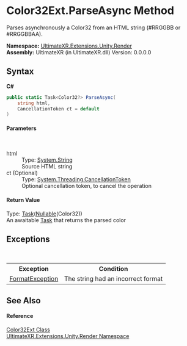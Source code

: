 # Color32Ext.ParseAsync Method 
 

Parses asynchronously a Color32 from an HTML string (#RRGGBB or #RRGGBBAA).

**Namespace:**&nbsp;<a href="N_UltimateXR_Extensions_Unity_Render">UltimateXR.Extensions.Unity.Render</a><br />**Assembly:**&nbsp;UltimateXR (in UltimateXR.dll) Version: 0.0.0.0

## Syntax

**C#**<br />
``` C#
public static Task<Color32?> ParseAsync(
	string html,
	CancellationToken ct = default
)
```


#### Parameters
&nbsp;<dl><dt>html</dt><dd>Type: <a href="https://docs.microsoft.com/dotnet/api/system.string" target="_blank" rel="noopener noreferrer">System.String</a><br />Source HTML string</dd><dt>ct (Optional)</dt><dd>Type: <a href="https://docs.microsoft.com/dotnet/api/system.threading.cancellationtoken" target="_blank" rel="noopener noreferrer">System.Threading.CancellationToken</a><br />Optional cancellation token, to cancel the operation</dd></dl>

#### Return Value
Type: <a href="https://docs.microsoft.com/dotnet/api/system.threading.tasks.task-1" target="_blank" rel="noopener noreferrer">Task</a>(<a href="https://docs.microsoft.com/dotnet/api/system.nullable-1" target="_blank" rel="noopener noreferrer">Nullable</a>(Color32))<br />An awaitable <a href="https://docs.microsoft.com/dotnet/api/system.threading.tasks.task" target="_blank" rel="noopener noreferrer">Task</a> that returns the parsed color

## Exceptions
&nbsp;<table><tr><th>Exception</th><th>Condition</th></tr><tr><td><a href="https://docs.microsoft.com/dotnet/api/system.formatexception" target="_blank" rel="noopener noreferrer">FormatException</a></td><td>The string had an incorrect format</td></tr></table>

## See Also


#### Reference
<a href="T_UltimateXR_Extensions_Unity_Render_Color32Ext">Color32Ext Class</a><br /><a href="N_UltimateXR_Extensions_Unity_Render">UltimateXR.Extensions.Unity.Render Namespace</a><br />